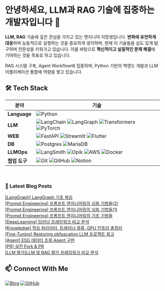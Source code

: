 # 안녕하세요, LLM과 RAG 기술에 집중하는 개발자입니다 👋

**LLM, RAG** 기술에 깊은 관심을 가지고 있는 엔지니어 지망생입니다. **변화에 유연하게 대응**하며 능동적으로 실행하는 것을 중요하게 생각하며, 현재 이 기술들을 심도 있게 탐구하며 전문성을 키워가고 있습니다. 이를 바탕으로 **혁신적이고 실질적인 문제 해결**에 기여하는 것을 목표로 하고 있습니다.

RAG 시스템 구축, Agent Workflow에 집중하며, Python 기반의 백엔드 개발과 LLM 어플리케이션 통합에 역량을 쌓고 있습니다.

## 🛠️ Tech Stack

| 분야 | 기술 |
|------|------|
| **Language** | ![Python](https://img.shields.io/badge/python-3670A0?style=for-the-badge&logo=python&logoColor=ffdd54) |
| **LLM** | ![LangChain](https://img.shields.io/badge/LangChain-%23000000.svg?style=for-the-badge) ![LangGraph](https://img.shields.io/badge/LangGraph-%23000000.svg?style=for-the-badge) ![Transformers](https://img.shields.io/badge/Transformers-%23FF6F00.svg?style=for-the-badge) ![PyTorch](https://img.shields.io/badge/PyTorch-%23EE4C2C.svg?style=for-the-badge&logo=PyTorch&logoColor=white) |
| **WEB** | ![FastAPI](https://img.shields.io/badge/FastAPI-005571?style=for-the-badge&logo=fastapi) ![Streamlit](https://img.shields.io/badge/streamlit-%23FF4B4B.svg?style=for-the-badge&logo=streamlit&logoColor=white) ![Flutter](https://img.shields.io/badge/Flutter-%2302569B.svg?style=for-the-badge&logo=Flutter&logoColor=white) |
| **DB** | ![Postgres](https://img.shields.io/badge/postgres-%23316192.svg?style=for-the-badge&logo=postgresql&logoColor=white) ![MariaDB](https://img.shields.io/badge/MariaDB-003545?style=for-the-badge&logo=mariadb&logoColor=white) |
| **LLMOps** | ![LangSmith](https://img.shields.io/badge/LangSmith-%23000000.svg?style=for-the-badge) ![Opik](https://img.shields.io/badge/Opik-%234285F4.svg?style=for-the-badge) ![AWS](https://img.shields.io/badge/AWS-%23FF9900.svg?style=for-the-badge&logo=amazon-aws&logoColor=white) ![Docker](https://img.shields.io/badge/docker-%230db7ed.svg?style=for-the-badge&logo=docker&logoColor=white) |
| **협업 도구** | ![Git](https://img.shields.io/badge/git-%23F05033.svg?style=for-the-badge&logo=git&logoColor=white) ![GitHub](https://img.shields.io/badge/github-%23121011.svg?style=for-the-badge&logo=github&logoColor=white) ![Notion](https://img.shields.io/badge/Notion-%23000000.svg?style=for-the-badge&logo=notion&logoColor=white) |

<br>

### 📕 Latest Blog Posts   
<a href ="https://striver.tistory.com/entry/LangGraph-LangGraph-%EA%B8%B0%EC%B4%88-%EB%B3%B5%EC%8A%B5"> [LangGraph] LangGraph 기초 복습 </a> <br>
<a href ="https://striver.tistory.com/entry/Prompt-Engineering-%ED%94%84%EB%A1%AC%ED%94%84%ED%8A%B8-%EC%97%94%EC%A7%80%EB%8B%88%EC%96%B4%EB%A7%81%EC%9D%98-%EC%8B%AC%ED%99%94-%EA%B8%B0%EB%B2%95%EB%93%A42"> [Prompt Engineering] 프롬프트 엔지니어링의 심화 기법들(2) </a> <br>
<a href ="https://striver.tistory.com/entry/Prompt-Engineering-%ED%94%84%EB%A1%AC%ED%94%84%ED%8A%B8-%EC%97%94%EC%A7%80%EB%8B%88%EC%96%B4%EB%A7%81%EC%9D%98-%EC%8B%AC%ED%99%94-%EA%B8%B0%EB%B2%95%EB%93%A41"> [Prompt Engineering] 프롬프트 엔지니어링의 심화 기법들(1) </a> <br>
<a href ="https://striver.tistory.com/entry/%ED%94%84%EB%A1%AC%ED%94%84%ED%8A%B8-%EC%97%94%EC%A7%80%EB%8B%88%EC%96%B4%EB%A7%81%EC%9D%98-%EA%B8%B0%EC%B4%88-%EA%B8%B0%EB%B2%95%EB%93%A4"> [Prompt Engineering] 프롬프트 엔지니어링의 기초 기법들 </a> <br>
<a href ="https://striver.tistory.com/entry/DeepLearning-%EB%94%A5%EB%9F%AC%EB%8B%9D-%ED%94%84%EB%A0%88%EC%9E%84%EC%9B%8C%ED%81%AC"> [DeepLearning] 딥러닝 프레임워크 비교 분석 </a> <br>
<a href ="https://striver.tistory.com/entry/Knowledge-%ED%95%99%EC%8A%B5-%ED%8C%8C%EB%9D%BC%EB%AF%B8%ED%84%B0-%ED%8A%B8%EB%A0%88%EC%9D%B4%EB%84%88-%EC%A2%85%EB%A5%98-GPU-%EC%9D%B8%ED%94%84%EB%9D%BC-%EC%B4%9D%EC%A0%95%EB%A6%AC"> [Knowledge] 학습 파라미터, 트레이너 종류, GPU 인프라 총정리 </a> <br>
<a href ="https://striver.tistory.com/entry/Fine-Tuning-Restoring-obfuscation-LLM-%ED%94%84%EB%A1%9C%EC%A0%9D%ED%8A%B8-%ED%9A%8C%EA%B3%A0"> [Fine-Tuning] Restoring obfuscation LLM 프로젝트 회고 </a> <br>
<a href ="https://striver.tistory.com/entry/Agent-Fuction-calling%EC%9D%84-%ED%99%9C%EC%9A%A9%ED%95%9C-Agent"> [Agent] ESG 데이터 조회 Agent 구현 </a> <br>
<a href ="https://striver.tistory.com/entry/XFile"> [PR] 실전 Fork &amp; PR </a> <br>
<a href ="https://striver.tistory.com/entry/EvaluationLLM-%EB%B0%8F-RAG-%ED%8F%89%EA%B0%80-%ED%94%84%EB%A0%88%EC%9E%84%EC%9B%8C%ED%81%AC-%EB%B9%84%EA%B5%90-%EB%B6%84%EC%84%9D"> [LLM 평가]LLM 및 RAG 평가 프레임워크 비교 분석 </a> <br>

## 📫 Connect With Me

[![Blog](https://img.shields.io/badge/Blog-striver.tistory.com-FF5722?style=flat-square&logo=blogger&logoColor=white)](https://striver.tistory.com)
[![GitHub](https://img.shields.io/badge/GitHub-ehdtjr-181717?style=flat-square&logo=github&logoColor=white)](https://github.com/ehdtjr)
